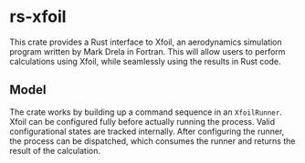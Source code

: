 # rs-xfoil

This crate provides a Rust interface to Xfoil, an aerodynamics simulation program written by
Mark Drela in Fortran. This will allow users to perform calculations using Xfoil, while seamlessly
using the results in Rust code.

## Model

The crate works by building up a command sequence in an `XfoilRunner`. Xfoil can be configured fully
before actually running the process. Valid configurational states are tracked internally. After
configuring the runner, the process can be dispatched, which consumes the runner and returns the
result of the calculation.
